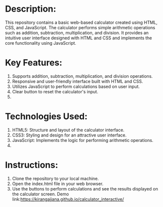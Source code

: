 # Description:
This repository contains a basic web-based calculator created using HTML, CSS, and JavaScript. The calculator performs simple arithmetic operations such as addition, subtraction, multiplication, and division. It provides an intuitive user interface designed with HTML and CSS and implements the core functionality using JavaScript.

# Key Features:

1. Supports addition, subtraction, multiplication, and division operations.
2. Responsive and user-friendly interface built with HTML and CSS.
3. Utilizes JavaScript to perform calculations based on user input.
4. Clear button to reset the calculator's input.
5. 
# Technologies Used:

1. HTML5: Structure and layout of the calculator interface.
2. CSS3: Styling and design for an attractive user interface.
3. JavaScript: Implements the logic for performing arithmetic operations.
4. 
# Instructions:

1. Clone the repository to your local machine.
2. Open the index.html file in your web browser.
3. Use the buttons to perform calculations and see the results displayed on the calculator screen.
Demo link:https://kirangajjana.github.io/calculator_interactive/



